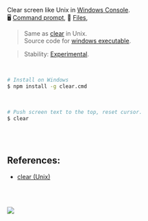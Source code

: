 Clear screen like Unix in [Windows Console].<br>
🖥️ [Command prompt](https://www.npmjs.com/package/clear.cmd),
📜 [Files](https://unpkg.com/clear.cmd/),

> Same as [clear] in Unix. \
> Source code for [windows executable].

> Stability: [Experimental](https://www.youtube.com/watch?v=L1j93RnIxEo).

[clear]: https://en.wikipedia.org/wiki/Clear_(Unix)
[Windows Console]: https://en.wikipedia.org/wiki/Win32_console
[windows executable]: src/cs

<br>

```bash
# Install on Windows
$ npm install -g clear.cmd
```

<br>

```bash
# Push screen text to the top, reset cursor.
$ clear
```

<br>
<br>


## References:

- [clear (Unix)][clear]

<br>
<br>


[![](https://i.imgur.com/v5UeMzG.jpg)](https://www.youtube.com/watch?v=jHRiHcgkChw&list=PL2B14E396220BD817&index=9)
